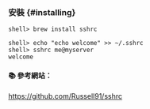 ### 安裝 {#installing}

```console
shell> brew install sshrc
```

```console
shell> echo "echo welcome" >> ~/.sshrc
shell> sshrc me@myserver
welcome
```

#### :books: 參考網站：
https://github.com/Russell91/sshrc
